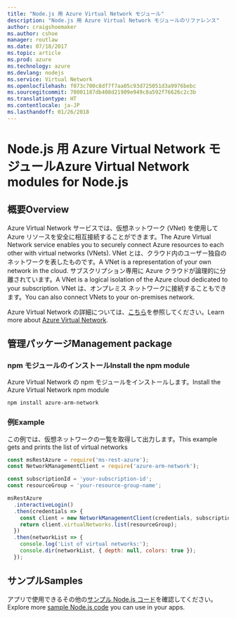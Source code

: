 ```yaml
---
title: "Node.js 用 Azure Virtual Network モジュール"
description: "Node.js 用 Azure Virtual Network モジュールのリファレンス"
author: craigshoemaker
ms.author: cshoe
manager: routlaw
ms.date: 07/18/2017
ms.topic: article
ms.prod: azure
ms.technology: azure
ms.devlang: nodejs
ms.service: Virtual Network
ms.openlocfilehash: f073c700c8df7f7aa05c93d725051d3a9976bebc
ms.sourcegitcommit: 78001187db408d21909e949c8a592f76626c2c3b
ms.translationtype: HT
ms.contentlocale: ja-JP
ms.lasthandoff: 01/26/2018
---
```

# <a name="azure-virtual-network-modules-for-nodejs"></a><span data-ttu-id="0f1fd-103">Node.js 用 Azure Virtual Network モジュール</span><span class="sxs-lookup"><span data-stu-id="0f1fd-103">Azure Virtual Network modules for Node.js</span></span>

## <a name="overview"></a><span data-ttu-id="0f1fd-104">概要</span><span class="sxs-lookup"><span data-stu-id="0f1fd-104">Overview</span></span>

<span data-ttu-id="0f1fd-105">Azure Virtual Network サービスでは、仮想ネットワーク (VNet) を使用して Azure リソースを安全に相互接続することができます。</span><span class="sxs-lookup"><span data-stu-id="0f1fd-105">The Azure Virtual Network service enables you to securely connect Azure resources to each other with virtual networks (VNets).</span></span> <span data-ttu-id="0f1fd-106">VNet とは、クラウド内のユーザー独自のネットワークを表したものです。</span><span class="sxs-lookup"><span data-stu-id="0f1fd-106">A VNet is a representation of your own network in the cloud.</span></span> <span data-ttu-id="0f1fd-107">サブスクリプション専用に Azure クラウドが論理的に分離されています。</span><span class="sxs-lookup"><span data-stu-id="0f1fd-107">A VNet is a logical isolation of the Azure cloud dedicated to your subscription.</span></span> <span data-ttu-id="0f1fd-108">VNet は、オンプレミス ネットワークに接続することもできます。</span><span class="sxs-lookup"><span data-stu-id="0f1fd-108">You can also connect VNets to your on-premises network.</span></span>

<span data-ttu-id="0f1fd-109">Azure Virtual Network の詳細については、[こちら](https://docs.microsoft.com/azure/virtual-network/virtual-networks-overview)を参照してください。</span><span class="sxs-lookup"><span data-stu-id="0f1fd-109">Learn more about [Azure Virtual Network](https://docs.microsoft.com/azure/virtual-network/virtual-networks-overview).</span></span>

## <a name="management-package"></a><span data-ttu-id="0f1fd-110">管理パッケージ</span><span class="sxs-lookup"><span data-stu-id="0f1fd-110">Management package</span></span>

### <a name="install-the-npm-module"></a><span data-ttu-id="0f1fd-111">npm モジュールのインストール</span><span class="sxs-lookup"><span data-stu-id="0f1fd-111">Install the npm module</span></span>

<span data-ttu-id="0f1fd-112">Azure Virtual Network の npm モジュールをインストールします。</span><span class="sxs-lookup"><span data-stu-id="0f1fd-112">Install the Azure Virtual Network npm module</span></span>

```bash
npm install azure-arm-network
```

### <a name="example"></a><span data-ttu-id="0f1fd-113">例</span><span class="sxs-lookup"><span data-stu-id="0f1fd-113">Example</span></span>

<span data-ttu-id="0f1fd-114">この例では、仮想ネットワークの一覧を取得して出力します。</span><span class="sxs-lookup"><span data-stu-id="0f1fd-114">This example gets and prints the list of virtual networks</span></span>

```javascript
const msRestAzure = require('ms-rest-azure');
const NetworkManagementClient = require('azure-arm-network');

const subscriptionId = 'your-subscription-id';
const resourceGroup = 'your-resource-group-name';

msRestAzure
  .interactiveLogin()
  .then(credentials => {
    const client = new NetworkManagementClient(credentials, subscriptionId);
    return client.virtualNetworks.list(resourceGroup);
  })
  .then(networkList => {
    console.log('List of virtual networks:');
    console.dir(networkList, { depth: null, colors: true });
  });

```

## <a name="samples"></a><span data-ttu-id="0f1fd-115">サンプル</span><span class="sxs-lookup"><span data-stu-id="0f1fd-115">Samples</span></span>

<span data-ttu-id="0f1fd-116">アプリで使用できるその他の[サンプル Node.js コード](https://azure.microsoft.com/resources/samples/?platform=nodejs)を確認してください。</span><span class="sxs-lookup"><span data-stu-id="0f1fd-116">Explore more [sample Node.js code](https://azure.microsoft.com/resources/samples/?platform=nodejs) you can use in your apps.</span></span>
